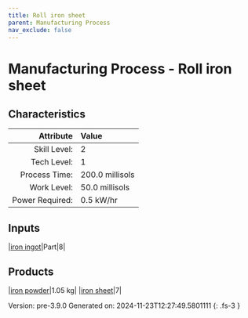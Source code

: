 ```yaml
---
title: Roll iron sheet
parent: Manufacturing Process
nav_exclude: false
---
```

# Manufacturing Process - Roll iron sheet


## Characteristics

| Attribute      | Value |
|--------:|:------|
|Skill Level:|2|
|Tech Level:|1|
|Process Time:|200.0 millisols|
|Work Level:|50.0 millisols|
|Power Required:|0.5 kW/hr|

## Inputs

|[iron ingot](../part/iron-ingot.html)|Part|8|

## Products

|[iron powder](../resource/iron-powder.html)|1.05 kg|
|[iron sheet](../part/iron-sheet.html)|7|


Version: pre-3.9.0 Generated on: 2024-11-23T12:27:49.5801111
{: .fs-3 }

